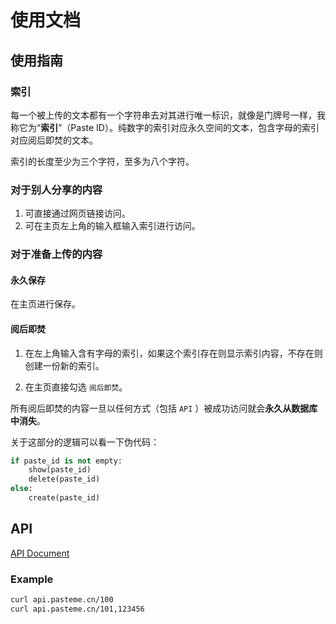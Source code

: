 # 使用文档

## 使用指南

### 索引

每一个被上传的文本都有一个字符串去对其进行唯一标识，就像是门牌号一样，我称它为“**索引**”（Paste ID）。纯数字的索引对应永久空间的文本，包含字母的索引对应阅后即焚的文本。

索引的长度至少为三个字符，至多为八个字符。

### 对于别人分享的内容

1. 可直接通过网页链接访问。
2. 可在主页左上角的输入框输入索引进行访问。

### 对于准备上传的内容

#### 永久保存

在主页进行保存。

#### 阅后即焚

1. 在左上角输入含有字母的索引，如果这个索引存在则显示索引内容，不存在则创建一份新的索引。

2. 在主页直接勾选 `阅后即焚`。

所有阅后即焚的内容一旦以任何方式（包括 `API` ）被成功访问就会**永久从数据库中消失**。

关于这部分的逻辑可以看一下伪代码：

```python
if paste_id is not empty:
    show(paste_id)
    delete(paste_id)
else:
    create(paste_id)
```

## API

[API Document](https://github.com/LucienShui/PasteMeBackend/blob/master/API.md)

### Example

```bash
curl api.pasteme.cn/100
curl api.pasteme.cn/101,123456
```